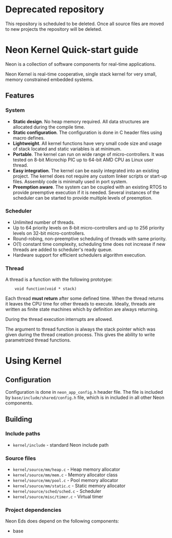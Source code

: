 Deprecated repository
=====================
This repository is scheduled to be deleted. Once all source files are moved
to new projects the repository will be deleted.

# Neon Kernel Quick-start guide

Neon is a collection of software components for real-time applications.

Neon Kernel is real-time cooperative, single stack kernel for very small, 
memory constrained embedded systems. 


## Features


### System

* **Static design**. No heap memory required. All data structures are allocated 
    during the compile time.
* **Static configuration**. The configuration is done in C header files using macro
    defines.
* **Lightweight**. All kernel functions have very small code size and usage of
    stack located and static variables is at minimum.
* **Portable**. The kernel can run on wide range of micro-controllers. It was tested
    on 8-bit Microchip PIC up to 64-bit AMD CPU as Linux user thread.
* **Easy integration**. The kernel can be easily integrated into an existing 
    project. The kernel does not require any custom linker scripts or start-up 
    files. Assembly code is minimally used in port system. 
* **Preemption aware**. The system can be coupled with an existing RTOS to 
    provide preemptive execution if it is needed. Several instances of the 
    scheduler can be started to provide multiple levels of preemption.


### Scheduler

* Unlimited number of threads.
* Up to 64 priority levels on 8-bit micro-controllers and up to 256 priority 
    levels on 32-bit micro-controllers.
* Round-robing, non-preemptive scheduling of threads with same priority.
* O(1) constant time complexity, scheduling time does not increase if new 
    threads are added to scheduler's ready queue.
* Hardware support for efficient schedulers algorithm execution.

### Thread

A thread is a function with the following prototype: 

        void function(void * stack)
    
Each thread **must return** after some defined time. When the thread returns it 
leaves the CPU time for other threads to execute. Ideally, threads are written 
as finite state machines which by definition are always returning.

During the thread execution interrupts are allowed. 

The argument to thread function is always the stack pointer which was given 
during the thread creation process. This gives the ability to write parametrized 
thread functions.

# Using Kernel

## Configuration

Configuration is done in `neon_app_config.h` header file. The file is included
by `base/include/shared/config.h` file, which is in included in all other Neon
components.

## Building

### Include paths

- `kernel/include` - standard Neon include path

### Source files

- `kernel/source/mm/heap.c` - Heap memory allocator
- `kernel/source/mm/mem.c` - Memory allocator class
- `kernel/source/mm/pool.c` - Pool memory allocator
- `kernel/source/mm/static.c` - Static memory allocator
- `kernel/source/sched/sched.c` - Scheduler
- `kernel/source/misc/timer.c` - Virtual timer
    
### Project dependencies

Neon Eds does depend on the following components:
- base


